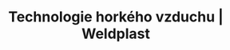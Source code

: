 ---
Filename: "technologie-horkeho-vzduchu-horkovzdusna-dmychadla-mistral"
Link: "file:/Users/vinayakpatel/Downloads/www.weldplast.cz/produkty/technologie-horkeho-vzduchu/horkovzdusny-dmychadla/technologie-horkeho-vzduchu-horkovzdusna-dmychadla-mistral"
product_name: "null"
product_id: "null"
title: "Technologie horkého vzduchu | Weldplast"
product_desc: ""
product_specs: ""
product_downloads: ""
href: ""
p_desc_2: ""
accessories: ""
similar_products: ""
---